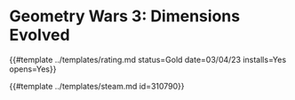 # Geometry Wars 3: Dimensions Evolved
<!-- script:Aliases [
    "Geometry Wars 3"
] -->

{{#template ../templates/rating.md status=Gold date=03/04/23 installs=Yes opens=Yes}} 

{{#template ../templates/steam.md id=310790}}